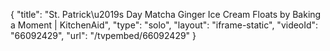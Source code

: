 {
    "title": "St. Patrick\u2019s Day Matcha Ginger Ice Cream Floats by Baking a Moment | KitchenAid",
    "type": "solo",
    "layout": "iframe-static",
    "videoId": "66092429",
    "url": "\/tvpembed\/66092429"
}